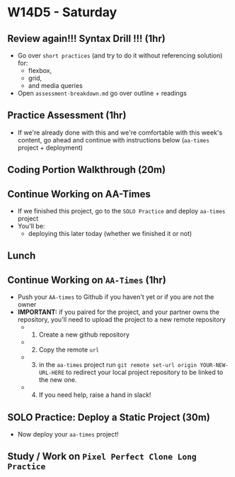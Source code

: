 # W14D5 - Saturday

## Review again!!! Syntax Drill !!! (1hr)
- Go over `short practices` (and try to do it without referencing solution) for:
  -  flexbox,
  -  grid,
  -  and media queries
- Open `assessment-breakdown.md` go over outline + readings
## Practice Assessment (1hr)
- If we're already done with this and we're comfortable with this week's content, go ahead and continue with instructions below (`aa-times` project + deployment)

## Coding Portion Walkthrough  (20m)

## Continue Working on AA-Times
- If we finished this project, go to the `SOLO Practice` and deploy `aa-times` project
- You'll be:
  - deploying this later today (whether we finished it or not)


## Lunch

## Continue Working on `AA-Times` (1hr)
- Push your `AA-times` to Github if you haven't yet or if you are not the owner
- **IMPORTANT:** if you paired for the project, and your partner owns the repository, you'll need to upload the project to a new remote repository
  - 1) Create a new github repository
  - 2) Copy the remote `url`
  - 3) in the `aa-times` project run `git remote set-url origin YOUR-NEW-URL-HERE` to redirect your local project repository to be linked to the new one.
  - 4) If you need help, raise a hand in slack!

## SOLO Practice: Deploy a Static Project (30m)
- Now deploy your `aa-times` project!


## Study / Work on `Pixel Perfect Clone Long Practice`